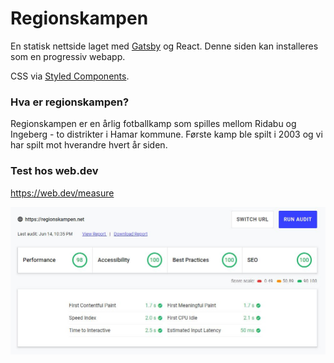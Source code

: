 # Regionskampen

En statisk nettside laget med [Gatsby](https://www.gatsbyjs.org) og React. Denne siden kan installeres som en progressiv webapp. 

CSS via [Styled Components](https://www.styled-components.com/).

### Hva er regionskampen?

Regionskampen er en årlig fotballkamp som spilles mellom Ridabu og Ingeberg - to distrikter i Hamar kommune. Første kamp ble spilt i 2003 og vi har spilt mot hverandre hvert år siden.

### Test hos web.dev

https://web.dev/measure

![](./assets/webdev140619.JPG)